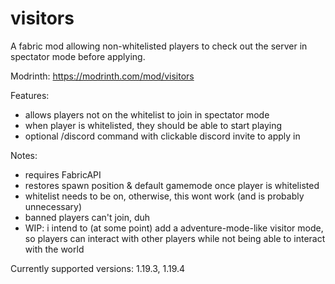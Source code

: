 # visitors
A fabric mod allowing non-whitelisted players to check out the server in spectator mode before applying. 

Modrinth: https://modrinth.com/mod/visitors

Features:
- allows players not on the whitelist to join in spectator mode
- when player is whitelisted, they should be able to start playing
- optional /discord command with clickable discord invite to apply in

Notes:
- requires FabricAPI
- restores spawn position & default gamemode once player is whitelisted
- whitelist needs to be on, otherwise, this wont work (and is probably unnecessary)
- banned players can't join, duh
- WIP: i intend to (at some point) add a adventure-mode-like visitor mode, so players can interact with other players while not being able to interact with the world

Currently supported versions: 1.19.3, 1.19.4
